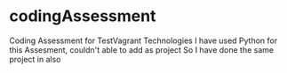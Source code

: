 # codingAssessment
Coding Assessment for TestVagrant Technologies
I have used Python for this Assesment, couldn't able to add as project
So I have done the same project in also
